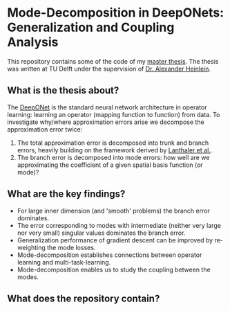 # Mode-Decomposition in DeepONets: Generalization and Coupling Analysis

This repository contains some of the code of my [master thesis](https://repository.tudelft.nl/record/uuid:e8a0439c-ecfa-4adc-8ea7-2679847995eb). 
The thesis was written at TU Delft under the supervision of [Dr. Alexander Heinlein](https://searhein.github.io/).

## What is the thesis about?

The [DeepONet](https://arxiv.org/abs/1910.03193) is the standard neural network architecture in operator learning: learning an operator (mapping function to function) from data.
To investigate why/where approximation errors arise we decompose the approximation error twice:
1. The total approximation error is decomposed into trunk and branch errors, heavily building on the framework derived by [Lanthaler et al.](https://arxiv.org/abs/2102.09618).
2. The branch error is decomposed into mode errors: how well are we approximating the coefficient of a given spatial basis function (or mode)?

## What are the key findings?
- For large inner dimension (and 'smooth' problems) the branch error dominates.
- The error corresponding to modes with intermediate (neither very large nor very small) singular values dominates the branch error.
- Generalization performance of gradient descent can be improved by re-weighting the mode losses.
- Mode-decomposition establishes connections between operator learning and multi-task-learning.
- Mode-decomposition enables us to study the coupling between the modes.

## What does the repository contain?


